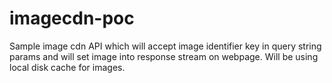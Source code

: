 # imagecdn-poc
Sample image cdn API which will accept image identifier key in query string params and will set image into response stream on webpage. Will be using local disk cache for images.
